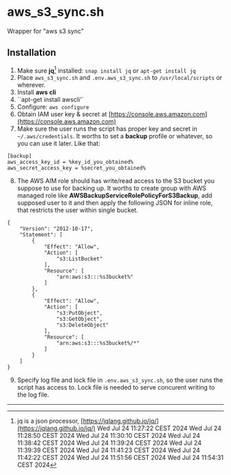 # aws_s3_sync.sh

Wrapper for "aws s3 sync"

## Installation

1. Make sure **jq**[^1] installed: `snap install jq` or `apt-get install jq`
2. Place `aws_s3_sync.sh` and `.env.aws_s3_sync.sh` to `/usr/local/scripts` or wherever.
3. Install **aws cli**
4. ``apt-get install awscli'`
5. Configure: `aws configure`
6. Obtain IAM user key & secret at [https://console.aws.amazon.com](https://console.aws.amazon.com)
7. Make sure the user runs the script has proper key and secret in `~/.aws/credentials`. It worths to set a **backup** profile or whatever, so you can use it later. Like that:

```
[backup]
aws_access_key_id = %key_id_you_obtained%
aws_secret_access_key = %secret_you_obtained%
```

8.  The AWS AIM role should has write/read access to the S3 bucket you suppose to use for backing up. It worths to create group with AWS managed role like **AWSBackupServiceRolePolicyForS3Backup**, add supposed user to it and then apply the following JSON for inline role, that restricts the user within single bucket.

```
{
	"Version": "2012-10-17",
	"Statement": [
		{
			"Effect": "Allow",
			"Action": [
				"s3:ListBucket"
			],
			"Resource": [
				"arn:aws:s3:::%s3bucket%"
			]
		},
		{
			"Effect": "Allow",
			"Action": [
				"s3:PutObject",
				"s3:GetObject",
				"s3:DeleteObject"
			],
			"Resource": [
				"arn:aws:s3:::%s3bucket%/*"
			]
		}
	]
}
```

9. Specify log file and lock file in `.env.aws_s3_sync.sh`, so the user runs the script has access to. Lock file is needed to serve concurent writing to the log file.

---

[^1]:
    jq is a json processor, [https://jqlang.github.io/jq/](https://jqlang.github.io/jq/)
    Wed Jul 24 11:27:22 CEST 2024
    Wed Jul 24 11:28:50 CEST 2024
    Wed Jul 24 11:30:10 CEST 2024
    Wed Jul 24 11:38:42 CEST 2024
    Wed Jul 24 11:39:24 CEST 2024
    Wed Jul 24 11:39:39 CEST 2024
    Wed Jul 24 11:41:23 CEST 2024
    Wed Jul 24 11:42:22 CEST 2024
    Wed Jul 24 11:51:56 CEST 2024
    Wed Jul 24 11:54:31 CEST 2024

